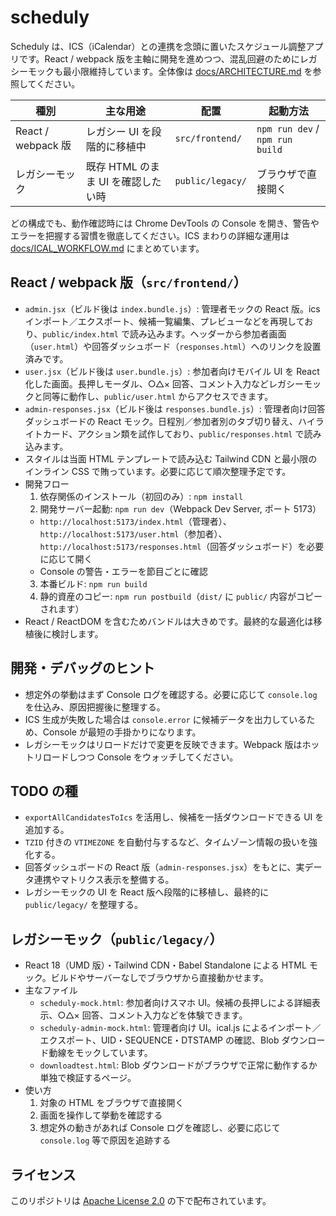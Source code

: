 # scheduly

Scheduly は、ICS（iCalendar）との連携を念頭に置いたスケジュール調整アプリです。React / webpack 版を主軸に開発を進めつつ、混乱回避のためにレガシーモックも最小限維持しています。全体像は [docs/ARCHITECTURE.md](docs/ARCHITECTURE.md) を参照してください。

| 種別 | 主な用途 | 配置 | 起動方法 |
| ---- | -------- | ---- | -------- |
| React / webpack 版 | レガシー UI を段階的に移植中 | `src/frontend/` | `npm run dev` / `npm run build` |
| レガシーモック | 既存 HTML のまま UI を確認したい時 | `public/legacy/` | ブラウザで直接開く |

どの構成でも、動作確認時には Chrome DevTools の Console を開き、警告やエラーを把握する習慣を徹底してください。ICS まわりの詳細な運用は [docs/ICAL_WORKFLOW.md](docs/ICAL_WORKFLOW.md) にまとめています。

## React / webpack 版（`src/frontend/`）

- `admin.jsx`（ビルド後は `index.bundle.js`）: 管理者モックの React 版。ics インポート／エクスポート、候補一覧編集、プレビューなどを再現しており、`public/index.html` で読み込みます。ヘッダーから参加者画面（`user.html`）や回答ダッシュボード（`responses.html`）へのリンクを設置済みです。
- `user.jsx`（ビルド後は `user.bundle.js`）: 参加者向けモバイル UI を React 化した画面。長押しモーダル、○△× 回答、コメント入力などレガシーモックと同等に動作し、`public/user.html` からアクセスできます。
- `admin-responses.jsx`（ビルド後は `responses.bundle.js`）: 管理者向け回答ダッシュボードの React モック。日程別／参加者別のタブ切り替え、ハイライトカード、アクション類を試作しており、`public/responses.html` で読み込みます。
- スタイルは当面 HTML テンプレートで読み込む Tailwind CDN と最小限のインライン CSS で賄っています。必要に応じて順次整理予定です。
- 開発フロー
  1. 依存関係のインストール（初回のみ）: `npm install`
  2. 開発サーバー起動: `npm run dev`（Webpack Dev Server, ポート 5173）
    - `http://localhost:5173/index.html`（管理者）、`http://localhost:5173/user.html`（参加者）、`http://localhost:5173/responses.html`（回答ダッシュボード）を必要に応じて開く
     - Console の警告・エラーを節目ごとに確認
  3. 本番ビルド: `npm run build`
  4. 静的資産のコピー: `npm run postbuild`（`dist/` に `public/` 内容がコピーされます）
- React / ReactDOM を含むためバンドルは大きめです。最終的な最適化は移植後に検討します。

## 開発・デバッグのヒント

- 想定外の挙動はまず Console ログを確認する。必要に応じて `console.log` を仕込み、原因把握後に整理する。
- ICS 生成が失敗した場合は `console.error` に候補データを出力しているため、Console が最短の手掛かりになります。
- レガシーモックはリロードだけで変更を反映できます。Webpack 版はホットリロードしつつ Console をウォッチしてください。

## TODO の種

- `exportAllCandidatesToIcs` を活用し、候補を一括ダウンロードできる UI を追加する。
- `TZID` 付きの `VTIMEZONE` を自動付与するなど、タイムゾーン情報の扱いを強化する。
- 回答ダッシュボードの React 版（`admin-responses.jsx`）をもとに、実データ連携やマトリクス表示を整備する。
- レガシーモックの UI を React 版へ段階的に移植し、最終的に `public/legacy/` を整理する。

## レガシーモック（`public/legacy/`）

- React 18（UMD 版）・Tailwind CDN・Babel Standalone による HTML モック。ビルドやサーバーなしでブラウザから直接動かせます。
- 主なファイル
  - `scheduly-mock.html`: 参加者向けスマホ UI。候補の長押しによる詳細表示、○△× 回答、コメント入力などを体験できます。
  - `scheduly-admin-mock.html`: 管理者向け UI。ical.js によるインポート／エクスポート、UID・SEQUENCE・DTSTAMP の確認、Blob ダウンロード動線をモックしています。
  - `downloadtest.html`: Blob ダウンロードがブラウザで正常に動作するか単独で検証するページ。
- 使い方
  1. 対象の HTML をブラウザで直接開く
  2. 画面を操作して挙動を確認する
  3. 想定外の動きがあれば Console ログを確認し、必要に応じて `console.log` 等で原因を追跡する

## ライセンス

このリポジトリは [Apache License 2.0](LICENSE) の下で配布されています。
